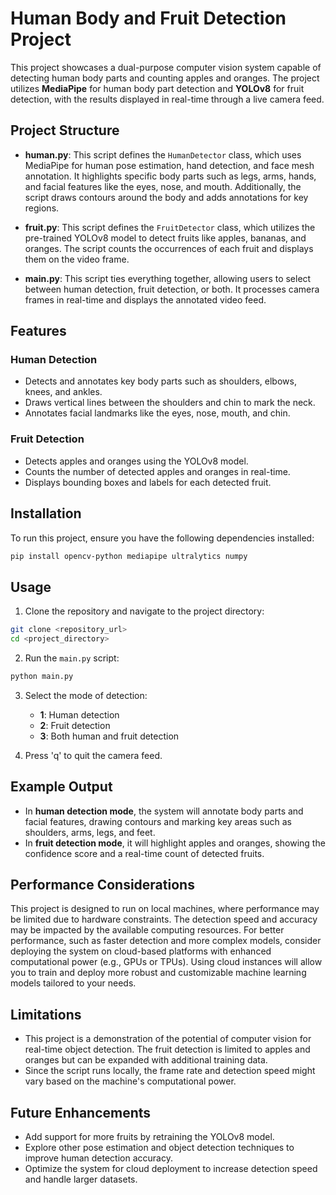 # Human Body and Fruit Detection Project

This project showcases a dual-purpose computer vision system capable of detecting human body parts and counting apples and oranges. The project utilizes **MediaPipe** for human body part detection and **YOLOv8** for fruit detection, with the results displayed in real-time through a live camera feed.

## Project Structure

- **human.py**: This script defines the `HumanDetector` class, which uses MediaPipe for human pose estimation, hand detection, and face mesh annotation. It highlights specific body parts such as legs, arms, hands, and facial features like the eyes, nose, and mouth. Additionally, the script draws contours around the body and adds annotations for key regions.

- **fruit.py**: This script defines the `FruitDetector` class, which utilizes the pre-trained YOLOv8 model to detect fruits like apples, bananas, and oranges. The script counts the occurrences of each fruit and displays them on the video frame.

- **main.py**: This script ties everything together, allowing users to select between human detection, fruit detection, or both. It processes camera frames in real-time and displays the annotated video feed.

## Features

### Human Detection
- Detects and annotates key body parts such as shoulders, elbows, knees, and ankles.
- Draws vertical lines between the shoulders and chin to mark the neck.
- Annotates facial landmarks like the eyes, nose, mouth, and chin.

### Fruit Detection
- Detects apples and oranges using the YOLOv8 model.
- Counts the number of detected apples and oranges in real-time.
- Displays bounding boxes and labels for each detected fruit.

## Installation

To run this project, ensure you have the following dependencies installed:

```bash
pip install opencv-python mediapipe ultralytics numpy
```

## Usage

1. Clone the repository and navigate to the project directory:

```bash
git clone <repository_url>
cd <project_directory>
```

2. Run the `main.py` script:

```bash
python main.py
```

3. Select the mode of detection:
   - **1**: Human detection
   - **2**: Fruit detection
   - **3**: Both human and fruit detection

4. Press 'q' to quit the camera feed.

## Example Output

- In **human detection mode**, the system will annotate body parts and facial features, drawing contours and marking key areas such as shoulders, arms, legs, and feet.
- In **fruit detection mode**, it will highlight apples and oranges, showing the confidence score and a real-time count of detected fruits.

## Performance Considerations

This project is designed to run on local machines, where performance may be limited due to hardware constraints. The detection speed and accuracy may be impacted by the available computing resources. For better performance, such as faster detection and more complex models, consider deploying the system on cloud-based platforms with enhanced computational power (e.g., GPUs or TPUs). Using cloud instances will allow you to train and deploy more robust and customizable machine learning models tailored to your needs.

## Limitations

- This project is a demonstration of the potential of computer vision for real-time object detection. The fruit detection is limited to apples and oranges but can be expanded with additional training data.
- Since the script runs locally, the frame rate and detection speed might vary based on the machine's computational power.

## Future Enhancements

- Add support for more fruits by retraining the YOLOv8 model.
- Explore other pose estimation and object detection techniques to improve human detection accuracy.
- Optimize the system for cloud deployment to increase detection speed and handle larger datasets.
